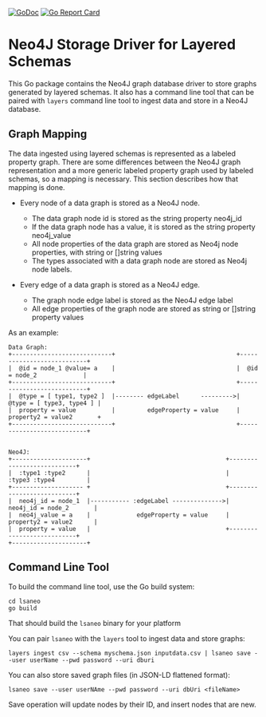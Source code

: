 [![GoDoc](https://godoc.org/github.com/cloudprivacylabs/lsa-neo4j?status.svg)](https://godoc.org/github.com/cloudprivacylabs/lsa-neo4j)
[![Go Report Card](https://goreportcard.com/badge/github.com/cloudprivacylabs/lsa-neo4j)](https://goreportcard.com/report/github.com/cloudprivacylabs/lsa-neo4j)

# Neo4J Storage Driver for Layered Schemas

This Go package contains the Neo4J graph database driver to store
graphs generated by layered schemas. It also has a command line tool
that can be paired with `layers` command line tool to ingest data and
store in a Neo4J database.

## Graph Mapping

The data ingested using layered schemas is represented as a labeled
property graph. There are some differences between the Neo4J graph
representation and a more generic labeled property graph used by
labeled schemas, so a mapping is necessary. This section describes how
that mapping is done.

 * Every node of a data graph is stored as a Neo4J node.
   * The data graph node id is stored as the string property neo4j_id
   * If the data graph node has a value, it is stored as the string property neo4j_value
   * All node properties of the data graph are stored as Neo4j node
     properties, with string or []string values
   * The types associated with a data graph node are stored as Neo4j node labels.

 * Every edge of a data graph is stored as a Neo4J edge.
   * The graph node edge label is stored as the Neo4J edge label
   * All edge properties of the graph node are stored as string or []string property values

As an example:

```
Data Graph:
+----------------------------+                                  +---------------------------+
|  @id = node_1 @value= a    |                                  |  @id = node_2             |
+----------------------------+                                  +---------------------------+
|  @type = [ type1, type2 ]  |-------- edgeLabel      --------->|  @type = [ type3, type4 ] |
|  property = value          |         edgeProperty = value     |  property2 = value2       +
+----------------------------+                                  +---------------------------+


Neo4J:
+---------------------+                                      +---------------------------+
|  :type1 :type2      |                                      |     :type3 :type4         |
+-------------------- +                                      +---------------------------+
|  neo4j_id = node_1  |----------- :edgeLabel -------------->|   neo4j_id = node_2       |
|  neo4j_value = a    |             edgeProperty = value     |   property2 = value2      |
|  property = value   |                                      +---------------------------+
+---------------------+

```

## Command Line Tool

To build the command line tool, use the Go build system:

```
cd lsaneo
go build
```

That should build the `lsaneo` binary for your platform

You can pair `lsaneo` with the `layers` tool to ingest data and store graphs:

```
layers ingest csv --schema myschema.json inputdata.csv | lsaneo save --user userName --pwd password --uri dburi
```

You can also store saved graph files (in JSON-LD flattened format):

```
lsaneo save --user userNAme --pwd password --uri dbUri <fileName>
```

Save operation will update nodes by their ID, and insert nodes that are new.

